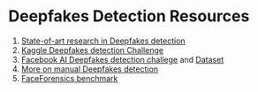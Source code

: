 # Deepfakes Detection Resources

1. [State-of-art research in Deepfakes detection](https://paperswithcode.com/task/deepfake-detection)
2. [Kaggle Deepfakes detection Challenge](https://www.kaggle.com/c/deepfake-detection-challenge)
3. [Facebook AI Deepfakes detection challege](https://ai.facebook.com/blog/deepfake-detection-challenge) and [Dataset](https://ai.facebook.com/datasets/dfdc/)
4. [More on manual Deepfakes detection](https://www.media.mit.edu/projects/detect-fakes/overview/) 
5. [FaceForensics benchmark](http://kaldir.vc.in.tum.de/faceforensics_benchmark/documentation)

